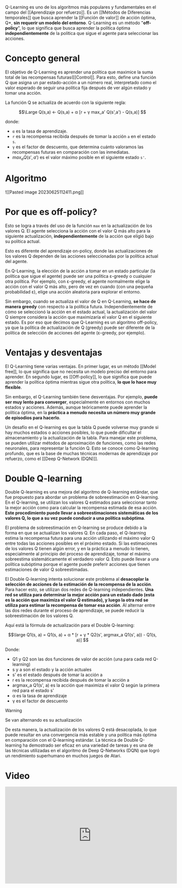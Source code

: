 Q-Learning es uno de los algoritmos más populares y fundamentales en el campo del [[Aprendizaje por refuerzo]]. Es un [[Métodos de Diferencias temporales]] que busca aprender la [[Función de valor]] de acción óptima, Q*, **sin requerir un modelo del entorno**. Q-Learning es un método "**off-policy**", lo que significa que busca aprender la política óptima **independientemente** de la política que sigue el agente para seleccionar las acciones.

# Concepto general

El objetivo de Q-Learning es aprender una política que maximice la suma total de las recompensas futuras([[Control]]. Para esto, define una función Q que asigna un par estado-acción a un número real, interpretado como el valor esperado de seguir una política fija después de ver algún estado y tomar una acción.

La función Q se actualiza de acuerdo con la siguiente regla:

$$\Large
Q(s,a) ← Q(s,a) + α [r + γ max_a' Q(s',a') - Q(s,a)]
$$

donde:
- `α` es la tasa de aprendizaje.
- `r` es la recompensa recibida después de tomar la acción `a` en el estado `s`.
- `γ` es el factor de descuento, que determina cuánto valoramos las recompensas futuras en comparación con las inmediatas.
-  $max_aQ(s',a')$ es el valor máximo posible en el siguiente estado `s'`.

# Algoritmo

![[Pasted image 20230625112411.png]]

# Por que es off-policy?

Esto se logra a través del uso de la función `max` en la actualización de los valores Q. El agente selecciona la acción con el valor Q más alto para la siguiente actualización, **independientemente** de la acción que eligió bajo su política actual.

Esto es diferente del aprendizaje on-policy, donde las actualizaciones de los valores Q dependen de las acciones seleccionadas por la política actual del agente.

En Q-Learning, la elección de la acción a tomar en un estado particular (la política que sigue el agente) puede ser una política ε-greedy o cualquier otra política. Por ejemplo, con ε-greedy, el agente normalmente elige la acción con el valor Q más alto, pero de vez en cuando (con una pequeña probabilidad ε), elige una acción aleatoria para explorar el entorno.

Sin embargo, cuando se actualiza el valor de Q en Q-Learning, **se hace de manera greedy** con respecto a la política futura. Independientemente de cómo se seleccionó la acción en el estado actual, la actualización del valor Q siempre considera la acción que maximizaría el valor Q en el siguiente estado. Es por eso que decimos que Q-Learning es un algoritmo off-policy, ya que la política de actualización de Q (greedy) puede ser diferente de la política de selección de acciones del agente (ε-greedy, por ejemplo).

# Ventajas y desventajas

El Q-Learning tiene varias ventajas. En primer lugar, es un método [[Model free]], lo que significa que no necesita un modelo preciso del entorno para aprender. En segundo lugar, es [[Off-policy]], lo que significa que puede aprender la política óptima mientras sigue otra política, **lo que lo hace muy flexible**.

Sin embargo, el Q-Learning también tiene desventajas. Por ejemplo, **puede ser muy lento para converger**, especialmente en entornos con muchos estados y acciones. Además, aunque teóricamente puede aprender la política óptima, en la **práctica a menudo necesita un número muy grande de episodios para hacerlo**.

Un desafío en el Q-learning es que la tabla Q puede volverse muy grande si hay muchos estados o acciones posibles, lo que puede dificultar el almacenamiento y la actualización de la tabla. Para manejar este problema, se pueden utilizar métodos de aproximación de funciones, como las redes neuronales, para representar la función Q. Esto se conoce como Q-learning profundo, que es la base de muchas técnicas modernas de aprendizaje por refuerzo, como el [[Deep Q-Network (DQN)]].



# Double Q-learning

Double Q-learning es una mejora del algoritmo de Q-learning estándar, que fue propuesto para abordar un problema de sobreestimación en Q-learning. En el Q-learning, se utilizan los valores Q estimados para seleccionar tanto la mejor acción como para calcular la recompensa estimada de esa acción. **Este procedimiento puede llevar a sobreestimaciones sistemáticas de los valores Q, lo que a su vez puede conducir a una política subóptima**.

El problema de sobreestimación en Q-learning se produce debido a la forma en que se actualizan los valores Q. En cada paso, el Q-learning estima la recompensa futura para una acción utilizando el máximo valor Q entre todas las acciones posibles en el próximo estado. Si las estimaciones de los valores Q tienen algún error, y en la práctica a menudo lo tienen, especialmente al principio del proceso de aprendizaje, tomar el máximo sobreestima sistemáticamente el verdadero valor Q. Esto puede llevar a una política subóptima porque el agente puede preferir acciones que tienen estimaciones de valor Q sobreestimadas.

El Double Q-learning intenta solucionar este problema al **desacoplar la selección de acciones de la estimación de la recompensa de la acción**. Para hacer esto, se utilizan dos redes de Q-learning independientes. **Una red se utiliza para determinar la mejor acción para un estado dado (esta es la acción que maximiza el valor Q estimado), y luego la otra red se utiliza para estimar la recompensa de tomar esa acción**. Al alternar entre las dos redes durante el proceso de aprendizaje, se puede reducir la sobreestimación de los valores Q.

Aquí está la fórmula de actualización para el Double Q-learning:

$$\large
Q1(s, a) = Q1(s, a) + α * [r + γ * Q2(s', argmax_a Q1(s', a)) - Q1(s, a)]
$$

Donde:

- Q1 y Q2 son las dos funciones de valor de acción (una para cada red Q-learning)
- s y a son el estado y la acción actuales
- s' es el estado después de tomar la acción a
- r es la recompensa recibida después de tomar la acción a
- argmax_a Q1(s', a) es la acción que maximiza el valor Q según la primera red para el estado s'
- α es la tasa de aprendizaje
- γ es el factor de descuento
  
> [!warning]
> Se van alternando es su actualización

De esta manera, la actualización de los valores Q está desacoplada, lo que puede resultar en una convergencia más estable y una política más óptima en comparación con el Q-learning estándar. La técnica de Double Q-learning ha demostrado ser eficaz en una variedad de tareas y es una de las técnicas utilizadas en el algoritmo de Deep Q-Networks (DQN) que logró un rendimiento superhumano en muchos juegos de Atari.


# Video

<iframe width="560" height="315" src="https://www.youtube.com/embed/AJiG3ykOxmY?start=1142" title="YouTube video player" frameborder="0" allow="accelerometer; autoplay; clipboard-write; encrypted-media; gyroscope; picture-in-picture; web-share" allowfullscreen></iframe>